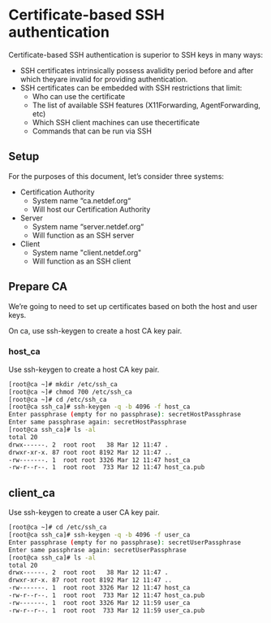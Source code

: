 # Certificate-based SSH authentication

Certificate-based SSH authentication is superior to SSH keys in many ways:

* SSH certificates intrinsically possess avalidity period before and after which theyare invalid for providing authentication.
* SSH certificates can be embedded with SSH restrictions that limit:
  * Who can use the certificate
  * The list of available SSH features (X11Forwarding, AgentForwarding, etc)
  * Which SSH client machines can use thecertificate
  * Commands that can be run via SSH


## Setup
For the purposes of this document, let’s consider three systems:
* Certification Authority
  * System name “ca.netdef.org“
  * Will host our Certification Authority
* Server
  * System name “server.netdef.org“
  * Will function as an SSH server
* Client 
  * System name "client.netdef.org"
  * Will function as an SSH client

## Prepare CA
We’re going to need to set up certificates based on both the host and user keys.

On ca, use ssh-keygen to create a host CA key pair.

### host_ca
Use ssh-keygen to create a host CA key pair.

```bash
[root@ca ~]# mkdir /etc/ssh_ca
[root@ca ~]# chmod 700 /etc/ssh_ca
[root@ca ~]# cd /etc/ssh_ca
[root@ca ssh_ca]# ssh-keygen -q -b 4096 -f host_ca
Enter passphrase (empty for no passphrase): secretHostPassphrase
Enter same passphrase again: secretHostPassphrase
[root@ca ssh_ca]# ls -al
total 20
drwx------. 2  root root   38 Mar 12 11:47 .
drwxr-xr-x. 87 root root 8192 Mar 12 11:47 ..
-rw-------. 1  root root 3326 Mar 12 11:47 host_ca
-rw-r--r--. 1  root root  733 Mar 12 11:47 host_ca.pub
```

## client_ca
Use ssh-keygen to create a user CA key pair.
```bash
[root@ca ~]# cd /etc/ssh_ca
[root@ca ssh_ca]# ssh-keygen -q -b 4096 -f user_ca
Enter passphrase (empty for no passphrase): secretUserPassphrase
Enter same passphrase again: secretUserPassphrase
[root@ca ssh_ca]# ls -al
total 20
drwx------. 2  root root   38 Mar 12 11:47 .
drwxr-xr-x. 87 root root 8192 Mar 12 11:47 ..
-rw-------. 1  root root 3326 Mar 12 11:47 host_ca
-rw-r--r--. 1  root root  733 Mar 12 11:47 host_ca.pub
-rw-------. 1  root root 3326 Mar 12 11:59 user_ca
-rw-r--r--. 1  root root  733 Mar 12 11:59 user_ca.pub
```